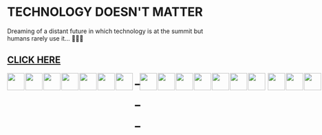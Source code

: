 # TECHNOLOGY DOESN'T MATTER

Dreaming of a distant future in which technology is at the summit but humans rarely use it... 🌱🍃💚

## <a href="https://nalindard.github.io/" target="_blank">CLICK HERE</a>

<!--  <details>
  <summary><strong>Tech Stack</strong></summary>
  <p></p> -->
<!--   <ul>
    <li><strong>Feature 1:</strong> Description of feature 1.</li>
    <li><strong>Feature 2:</strong> Description of feature 2.</li>
    <li><strong>Feature 3:</strong> Description of feature 3.</li>
  </ul> -->
  <div style="display: flex; flex-direction: row; gap: 2px; font-size: 40px;">
<!--   <div style="display: flex;"> -->
  <img width="40"  src="https://cdn.jsdelivr.net/gh/devicons/devicon@latest/icons/html5/html5-original.svg" />
  <img width="40"  src="https://cdn.jsdelivr.net/gh/devicons/devicon@latest/icons/css3/css3-original.svg" />
  <img width="40" src="https://cdn.jsdelivr.net/gh/devicons/devicon@latest/icons/javascript/javascript-original.svg" />
  <img width="40"  src="https://cdn.jsdelivr.net/gh/devicons/devicon@latest/icons/typescript/typescript-original.svg" />
  <img width="40"  src="https://cdn.jsdelivr.net/gh/devicons/devicon@latest/icons/dart/dart-original.svg" />
  <img width="40"  src="https://cdn.jsdelivr.net/gh/devicons/devicon@latest/icons/go/go-original.svg" />
  <img width="40"  src="https://cdn.jsdelivr.net/gh/devicons/devicon@latest/icons/php/php-original.svg" />
<!-- </div> -->
<span style="width:12px;">---</span>
<!-- <div style="display: flex;"> -->
<img width="40"  src="https://cdn.jsdelivr.net/gh/devicons/devicon@latest/icons/vuejs/vuejs-original.svg" />
<img width="40"  src="https://cdn.jsdelivr.net/gh/devicons/devicon@latest/icons/react/react-original.svg" />
<img width="40"  src="https://cdn.jsdelivr.net/gh/devicons/devicon@latest/icons/nuxtjs/nuxtjs-original.svg" />
<img width="40"  src="https://cdn.jsdelivr.net/gh/devicons/devicon@latest/icons/nextjs/nextjs-original.svg" />
<img width="40"  src="https://cdn.jsdelivr.net/gh/devicons/devicon@latest/icons/flutter/flutter-original.svg" />
<img width="40"  src="https://cdn.jsdelivr.net/gh/devicons/devicon@latest/icons/angularjs/angularjs-plain.svg" />
<img width="40"  src="https://cdn.jsdelivr.net/gh/devicons/devicon@latest/icons/tailwindcss/tailwindcss-original.svg" />
<!-- </div> --><br/>
<span style="width:12px;"></span>
<!-- <div style="display: flex;"> -->
<img width="40"  src="https://cdn.jsdelivr.net/gh/devicons/devicon@latest/icons/nodejs/nodejs-original.svg" />
<img width="40"  src="https://cdn.jsdelivr.net/gh/devicons/devicon@latest/icons/express/express-original.svg" />
<img width="40"  src="https://cdn.jsdelivr.net/gh/devicons/devicon@latest/icons/laravel/laravel-original.svg" />
<img width="40"  src="https://cdn.jsdelivr.net/gh/devicons/devicon@latest/icons/mongodb/mongodb-original.svg" />
<img width="40"  src="https://cdn.jsdelivr.net/gh/devicons/devicon@latest/icons/mysql/mysql-original.svg" />
<!--   </div> -->
</div>

<!--  </details> -->



<!--
**nalindard/nalindard** is a ✨ _special_ ✨ repository because its `README.md` (this file) appears on your GitHub profile.

Here are some ideas to get you started:

- 🔭 I’m currently working on ...
- 🌱 I’m currently learning ...
- 👯 I’m looking to collaborate on ...
- 🤔 I’m looking for help with ...
- 💬 Ask me about ...
- 📫 How to reach me: ...
- 😄 Pronouns: ...
- ⚡ Fun fact: ...
-->
